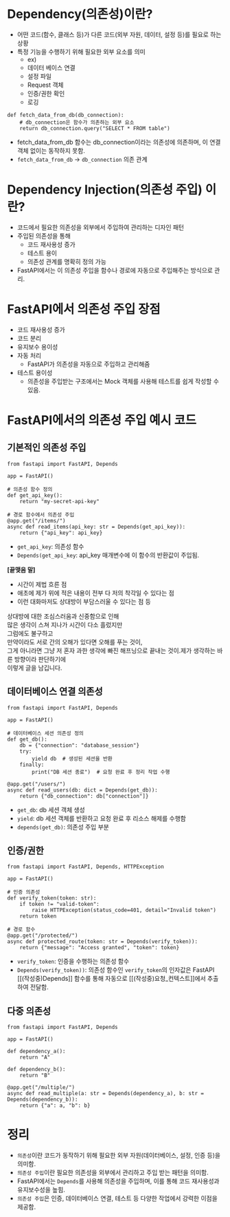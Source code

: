 # Dependency(의존성)이란?
* 어떤 코드(함수, 클래스 등)가 다른 코드(외부 자원, 데이터, 설정 등)를 필요로 하는 상황
* 특정 기능을 수행하기 위해 필요한 외부 요소를 의미
	* ex)
	* 데이터 베이스 연결
	* 설정 파일
	* Request 객체
	* 인증/권한 확인
	* 로깅

```
def fetch_data_from_db(db_connection):
    # db_connection은 함수가 의존하는 외부 요소
    return db_connection.query("SELECT * FROM table")
```
* fetch_data_from_db 함수는 db_connection이라는 의존성에 의존하며, 이 연결 객체 없이는 동작하지 못함.
* `fetch_data_from_db` -> `db_connection` 의존 관계



# Dependency Injection(의존성 주입) 이란?
* 코드에서 필요한 의존성을 외부에서 주입하여 관리하는 디자인 패턴
* 주입된 의존성을 통해
	* 코드 재사용성 증가
	* 테스트 용이
	* 의존성 관계를 명확히 정의 가능
* FastAPI에서는 이 의존성 주입을 함수나 경로에 자동으로 주입해주는 방식으로 관리.



# FastAPI에서 의존성 주입 장점
* 코드 재사용성 증가
* 코드 분리
* 유지보수 용이성
* 자동 처리
	* FastAPI가 의존성을 자동으로 주입하고 관리해줌
* 테스트 용이성
	* 의존성을 주입받는 구조에서는 Mock 객체를 사용해 테스트를 쉽게 작성할 수 있음.


# FastAPI에서의 의존성 주입 예시 코드

## 기본적인 의존성 주입
```
from fastapi import FastAPI, Depends

app = FastAPI()

# 의존성 함수 정의
def get_api_key():
    return "my-secret-api-key"

# 경로 함수에서 의존성 주입
@app.get("/items/")
async def read_items(api_key: str = Depends(get_api_key)):
    return {"api_key": api_key}
```
* `get_api_key`: 의존성 함수
* `Depends(get_api_key`: api_key 매개변수에 이 함수의 반환값이 주입됨.

**[끝맺음 말]**  
- 시간이 제법 흐른 점
- 애초에 제가 위에 적은 내용이 전부 다 저의 착각일 수 있다는 점
- 이런 대화마저도 상대방이 부담스러울 수 있다는 점 등

상대방에 대한 조심스러움과 신중함으로 인해  
많은 생각이 스쳐 지나가 시간이 다소 흘렀지만  
그럼에도 불구하고  
만약이라도 서로 간의 오해가 있다면 오해를 푸는 것이,  
그게 아니라면 그냥 저 혼자 과한 생각에 빠진 해프닝으로 끝내는 것이.제가 생각하는 바른 방향이라 판단하기에  
이렇게 글을 남깁니다.


## 데이터베이스 연결 의존성
```
from fastapi import FastAPI, Depends

app = FastAPI()

# 데이터베이스 세션 의존성 정의
def get_db():
    db = {"connection": "database_session"}
    try:
        yield db  # 생성된 세션을 반환
    finally:
        print("DB 세션 종료")  # 요청 완료 후 정리 작업 수행

@app.get("/users/")
async def read_users(db: dict = Depends(get_db)):
    return {"db_connection": db["connection"]}
```
* `get_db`: db 세션 객체 생성
* `yield`: db 세션 객체를 반환하고 요청 완료 후 리소스 해제를 수행함
* `depends(get_db)`: 의존성 주입 부분

## 인증/권한
```
from fastapi import FastAPI, Depends, HTTPException

app = FastAPI()

# 인증 의존성
def verify_token(token: str):
    if token != "valid-token":
        raise HTTPException(status_code=401, detail="Invalid token")
    return token

# 경로 함수
@app.get("/protected/")
async def protected_route(token: str = Depends(verify_token)):
    return {"message": "Access granted", "token": token}
```
* `verify_token`: 인증을 수행하는 의존성 함수
* `Depends(verify_token))`: 의존성 함수인 `verify_token`의 인자값은 FastAPI [[(작성중)Depends]] 함수를 통해 자동으로 [[(작성중)요청_컨텍스트]]에서 추출하여 전달함.


## 다중 의존성
```
from fastapi import FastAPI, Depends

app = FastAPI()

def dependency_a():
    return "A"

def dependency_b():
    return "B"

@app.get("/multiple/")
async def read_multiple(a: str = Depends(dependency_a), b: str = Depends(dependency_b)):
    return {"a": a, "b": b}
```



# 정리
* `의존성`이란 코드가 동작하기 위해 필요한 외부 자원(데이터베이스, 설정, 인증 등)을 의미함.
* `의존성 주입`이란 필요한 의존성을 외부에서 관리하고 주입 받는 패턴을 의미함.
* FastAPI에서는 `Depends`를 사용해 의존성을 주입하며, 이를 통해 코드 재사용성과 유지보수성을 높힘.
* `의존성 주입`은 인증, 데이터베이스 연결, 테스트 등 다양한 작업에서 강력한 이점을 제공함.